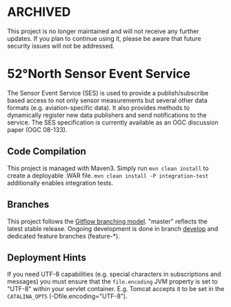 # ARCHIVED

This project is no longer maintained and will not receive any further updates. If you plan to continue using it, please be aware that future security issues will not be addressed.

# 52°North Sensor Event Service

The Sensor Event Service (SES) is used to provide a publish/subscribe based access to not only sensor measurements but several other data formats (e.g. aviation-specific data). It also provides methods to dynamically register new data publishers and send notifications to the service.
The SES specification is currently available as an OGC discussion paper (OGC 08-133).

## Code Compilation

This project is managed with Maven3. Simply run `mvn clean install` to create a deployable .WAR file. `mvn clean install -P integration-test` additionally enables integration tests.

## Branches

This project follows the  [Gitflow branching model](http://nvie.com/posts/a-successful-git-branching-model/). "master" reflects the latest stable release.
Ongoing development is done in branch [develop](../../tree/develop) and dedicated feature branches (feature-*).

## Deployment Hints

If you need UTF-8 capabilities (e.g. special characters in subscriptions and messages) you must ensure that the `file.encoding` JVM property is set to "UTF-8" within your servlet container.
E.g. Tomcat accepts it to be set in the `CATALINA_OPTS` (-Dfile.encoding="UTF-8").
